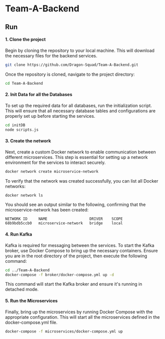# Team-A-Backend

## Run 
#### 1. Clone the project
Begin by cloning the repository to your local machine. This will download the necessary files for the backend services.
```` sh
git clone https://github.com/Dragon-Squad/Team-A-Backend.git
````
Once the repository is cloned, navigate to the project directory:
```` sh
cd Team-A-Backend
````

#### 2. Init Data for all the Databases
To set up the required data for all databases, run the initialization script. This will ensure that all necessary database tables and configurations are properly set up before starting the services.
```` sh
cd initDB
node scripts.js
````

#### 3. Create the network
Next, create a custom Docker network to enable communication between different microservices. This step is essential for setting up a network environment for the services to interact securely.
```` sh
docker network create microservice-network
````
To verify that the network was created successfully, you can list all Docker networks:
```` sh
docker network ls
````
You should see an output similar to the following, confirming that the microservice-network has been created:
```
NETWORK ID     NAME                   DRIVER    SCOPE
68b9bdb5ccb0   microservice-network   bridge    local
```

#### 4. Run Kafka
Kafka is required for messaging between the services. To start the Kafka broker, use Docker Compose to bring up the necessary containers. Ensure you are in the root directory of the project, then execute the following command:
```` sh
cd ../Team-A-Backend
docker-compose -f broker/docker-compose.yml up -d
````
This command will start the Kafka broker and ensure it's running in detached mode.

#### 5. Run the Microservices
Finally, bring up the microservices by running Docker Compose with the appropriate configuration. This will start all the microservices defined in the docker-compose.yml file.
```` sh
docker-compose -f microservices/docker-compose.yml up
````
